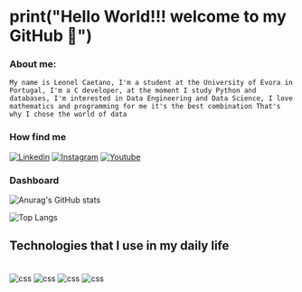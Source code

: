 # print("Hello World!!! welcome to my GitHub 🫵")

### About me:
    My name is Leonel Caetano, I'm a student at the University of Évora in Portugal, I'm a C developer, at the moment I study Python and databases, I'm interested in Data Engineering and Data Science, I love mathematics and programming for me it's the best combination That's why I chose the world of data
### How find me

[![Linkedin](https://img.shields.io/badge/LinkedIn-0077B5?style=for-the-badge&logo=linkedin&logoColor=white)](https://www.linkedin.com/in/leonel-figueira-caetano-947b31259?lipi=urn%3Ali%3Apage%3Ad_flagship3_profile_view_base_contact_details%3BdjrGCX9VSj6Jei%2FQz%2F8kzg%3D%3D)
[![Instagram](https://img.shields.io/badge/Instagram-E4405F?style=for-the-badge&logo=instagram&logoColor=white)](https://www.instagram.com/marimbacode369/)
[![Youtube](https://img.shields.io/badge/YouTube-FF0000?style=for-the-badge&logo=youtube&logoColor=white)](https://www.youtube.com/@MarimbaCode/channels)

### Dashboard

![Anurag's GitHub stats](https://github-readme-stats.vercel.app/api?username=marimba369&show_icons=true&theme=dracula)

![Top Langs](https://github-readme-stats.vercel.app/api/top-langs/?username=marimba369&hide_progress=true)


## Technologies that I use in my daily life

<div style="display inline_block"><br/>
    <img align="center" alt="css" src="https://img.shields.io/badge/C-00599C?style=for-the-badge&logo=c&logoColor=white" />
    <img align="center" alt="css" src="https://img.shields.io/badge/Python-14354C?style=for-the-badge&logo=python&logoColor=white" />
    <img align="center" alt="css" src="https://img.shields.io/badge/Java-ED8B00?style=for-the-badge&logo=openjdk&logoColor=white" /> 
    <img align="center" alt="css" src="https://img.shields.io/badge/PostgreSQL-316192?style=for-the-badge&logo=postgresql&logoColor=white">
</div>


